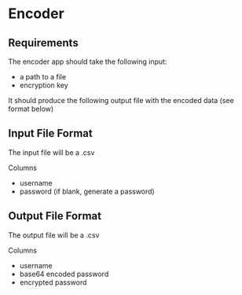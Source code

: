 # Encoder

## Requirements

The encoder app should take the following input:
* a path to a file
* encryption key

It should produce the following output file with the encoded data (see format below)


## Input File Format

The input file will be a .csv

Columns
* username
* password (if blank, generate a password)

## Output File Format

The output file will be a .csv

Columns
* username
* base64 encoded password
* encrypted password


